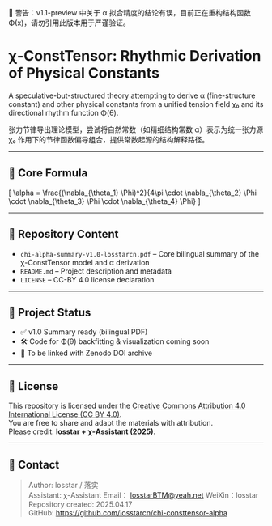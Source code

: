🚨 警告：v1.1-preview 中关于 α 拟合精度的结论有误，目前正在重构结构函数 Φ(x)，请勿引用此版本用于严谨验证。

# χ-ConstTensor: Rhythmic Derivation of Physical Constants

A speculative-but-structured theory attempting to derive α (fine-structure constant) and other physical constants from a unified tension field χ₀ and its directional rhythm function Φ(θ).

张力节律导出理论模型，尝试将自然常数（如精细结构常数 α）表示为统一张力源 χ₀ 作用下的节律函数偏导组合，提供常数起源的结构解释路径。

---

## 🔑 Core Formula

\[
\alpha = \frac{(\nabla_{\theta_1} \Phi)^2}{4\pi \cdot \nabla_{\theta_2} \Phi \cdot \nabla_{\theta_3} \Phi \cdot \nabla_{\theta_4} \Phi}
\]

---

## 📁 Repository Content

- `chi-alpha-summary-v1.0-losstarcn.pdf` – Core bilingual summary of the χ-ConstTensor model and α derivation
- `README.md` – Project description and metadata
- `LICENSE` – CC-BY 4.0 license declaration

---

## 📌 Project Status

- ✅ v1.0 Summary ready (bilingual PDF)
- 🛠️ Code for Φ(θ) backfitting & visualization coming soon
- 🧬 To be linked with Zenodo DOI archive

---

## 📖 License

This repository is licensed under the [Creative Commons Attribution 4.0 International License (CC BY 4.0)](https://creativecommons.org/licenses/by/4.0/).  
You are free to share and adapt the materials with attribution.  
Please credit: **losstar + χ-Assistant (2025)**.

---

## 📎 Contact

> Author: losstar / 落实  
> Assistant: χ-Assistant
> Email： losstarBTM@yeah.net
> WeiXin：losstar
> Repository created: 2025.04.17  
> GitHub: https://github.com/losstarcn/chi-consttensor-alpha  
